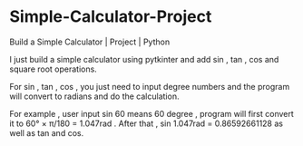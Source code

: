 # Simple-Calculator-Project
Build a Simple Calculator | Project | Python

I just build a simple calculator using pytkinter and add sin , tan , cos and square root operations.

For sin , tan , cos , you just need to input degree numbers and the program will convert to radians and do the calculation.

For example , user input sin 60 means 60 degree , program will first convert it to 60° × π/180 = 1.047rad . After that , sin 1.047rad = 0.86592661128 as well as tan and cos.

